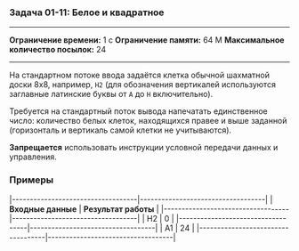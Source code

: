 ### Задача 01-11: Белое и квадратное

  -------------------------------------- ------
  **Ограничение времени:**               1 с
  **Ограничение памяти:**                64 M
  **Максимальное количество посылок:**   24
  -------------------------------------- ------

На стандартном потоке ввода задаётся клетка обычной шахматной доски 8x8,
например, `H2` (для обозначения вертикалей используются заглавные
латинские буквы от `A` до `H` включительно).

Требуется на стандартный поток вывода напечатать единственное число:
количество белых клеток, находящихся правее и выше заданной (горизонталь
и вертикаль самой клетки не учитываются).

**Запрещается** использовать инструкции условной передачи данных и
управления.

### Примеры

|-----------------------------------|-----------------------------------|
| **Входные данные**                | **Результат работы**              |
|-----------------------------------|-----------------------------------|
|     H2                            |     0                             |
|-----------------------------------|-----------------------------------|
|     A1                            |     24                            |
|-----------------------------------|-----------------------------------|
